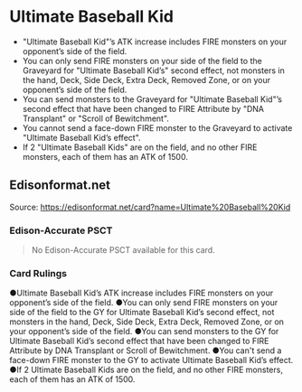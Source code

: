# Ultimate Baseball Kid

*   "Ultimate Baseball Kid"’s ATK increase includes FIRE monsters on your opponent’s side of the field.
*   You can only send FIRE monsters on your side of the field to the Graveyard for "Ultimate Baseball Kid’s" second effect, not monsters in the hand, Deck, Side Deck, Extra Deck, Removed Zone, or on your opponent’s side of the field.
*   You can send monsters to the Graveyard for "Ultimate Baseball Kid"’s second effect that have been changed to FIRE Attribute by "DNA Transplant" or "Scroll of Bewitchment".
*   You cannot send a face-down FIRE monster to the Graveyard to activate "Ultimate Baseball Kid’s effect".
*   If 2 "Ultimate Baseball Kids" are on the field, and no other FIRE monsters, each of them has an ATK of 1500.

## Edisonformat.net

Source: https://edisonformat.net/card?name=Ultimate%20Baseball%20Kid

### Edison-Accurate PSCT

> No Edison-Accurate PSCT available for this card.

### Card Rulings

●Ultimate Baseball Kid’s ATK increase includes FIRE monsters on your opponent’s side of the field.
●You can only send FIRE monsters on your side of the field to the GY for Ultimate Baseball Kid’s second effect, not monsters in the hand, Deck, Side Deck, Extra Deck, Removed Zone, or on your opponent’s side of the field.
●You can send monsters to the GY for Ultimate Baseball Kid’s second effect that have been changed to FIRE Attribute by DNA Transplant or Scroll of Bewitchment.
●You can't send a face-down FIRE monster to the GY to activate Ultimate Baseball Kid’s effect.
●If 2 Ultimate Baseball Kids are on the field, and no other FIRE monsters, each of them has an ATK of 1500.
            